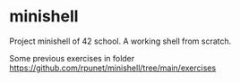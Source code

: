 # minishell

Project minishell of 42 school. A working shell from scratch.

Some previous exercises in folder https://github.com/rpunet/minishell/tree/main/exercises
